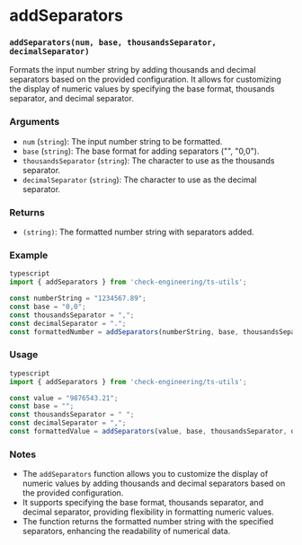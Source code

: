# addSeparators

### `addSeparators(num, base, thousandsSeparator, decimalSeparator)`

Formats the input number string by adding thousands and decimal separators based on the provided configuration. It allows for customizing the display of numeric values by specifying the base format, thousands separator, and decimal separator.

### Arguments

* `num` (`string`): The input number string to be formatted.
* `base` (`string`): The base format for adding separators ("", "0,0").
* `thousandsSeparator` (`string`): The character to use as the thousands separator.
* `decimalSeparator` (`string`): The character to use as the decimal separator.

### Returns

* `(string)`: The formatted number string with separators added.

### Example

```typescript
typescript
import { addSeparators } from 'check-engineering/ts-utils';

const numberString = "1234567.89";
const base = "0,0";
const thousandsSeparator = ",";
const decimalSeparator = ".";
const formattedNumber = addSeparators(numberString, base, thousandsSeparator, decimalSeparator); // Output: "1,234,567.89"
```

### Usage

```typescript
typescript
import { addSeparators } from 'check-engineering/ts-utils';

const value = "9876543.21";
const base = "";
const thousandsSeparator = " ";
const decimalSeparator = ",";
const formattedValue = addSeparators(value, base, thousandsSeparator, decimalSeparator); // Output: "9 876 543,21"
```

### Notes

* The `addSeparators` function allows you to customize the display of numeric values by adding thousands and decimal separators based on the provided configuration.
* It supports specifying the base format, thousands separator, and decimal separator, providing flexibility in formatting numeric values.
* The function returns the formatted number string with the specified separators, enhancing the readability of numerical data.
